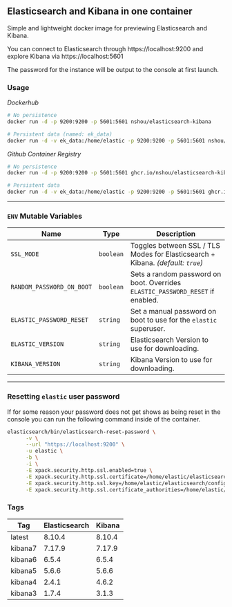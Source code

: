 ## Elasticsearch and Kibana in one container

Simple and lightweight docker image for previewing Elasticsearch and Kibana.

You can connect to Elasticsearch through https://localhost:9200 and explore Kibana via https://localhost:5601

The password for the instance will be output to the console at first launch.

### Usage
*Dockerhub*
```bash
# No persistence
docker run -d -p 9200:9200 -p 5601:5601 nshou/elasticsearch-kibana

# Persistent data (named: ek_data)
docker run -d -v ek_data:/home/elastic -p 9200:9200 -p 5601:5601 nshou/elasticsearch-kibana
```

*Github Container Registry*
```bash
# No persistence
docker run -d -p 9200:9200 -p 5601:5601 ghcr.io/nshou/elasticsearch-kibana

# Persistent data
docker run -d -v ek_data:/home/elastic -p 9200:9200 -p 5601:5601 ghcr.io/nshou/elasticsearch-kibana
```


---

### `ENV` Mutable Variables

|           Name            |    Type   |                                  Description                                    |
|---------------------------|-----------|---------------------------------------------------------------------------------|
| `SSL_MODE`                | `boolean` | Toggles between SSL / TLS Modes for Elasticsearch + Kibana. *(default: `true`)* |
| `RANDOM_PASSWORD_ON_BOOT` | `boolean` | Sets a random password on boot. Overrides `ELASTIC_PASSWORD_RESET` if enabled.  |
| `ELASTIC_PASSWORD_RESET`  | `string`  | Set a manual password on boot to use for the `elastic` superuser.               |
| `ELASTIC_VERSION`         | `string`  | Elasticsearch Version to use for downloading.                                   |
| `KIBANA_VERSION`          | `string`  | Kibana Version to use for downloading.                                          |


---

### Resetting `elastic` user password
If for some reason your password does not get shows as being reset in the console you can run the following command inside of the container.
```bash
elasticsearch/bin/elasticsearch-reset-password \
      -v \
      --url "https://localhost:9200" \
      -u elastic \
      -b \
      -i \
      -E xpack.security.http.ssl.enabled=true \
      -E xpack.security.http.ssl.certificate=/home/elastic/elasticsearch/config/certs/instance/instance.crt \
      -E xpack.security.http.ssl.key=/home/elastic/elasticsearch/config/certs/instance/instance.key \
      -E xpack.security.http.ssl.certificate_authorities=/home/elastic/elasticsearch/config/certs/ca/ca.crt
```

### Tags
Tag     | Elasticsearch | Kibana
------- | ------------- | ------
latest  | 8.10.4        | 8.10.4
kibana7 | 7.17.9        | 7.17.9
kibana6 | 6.5.4         | 6.5.4
kibana5 | 5.6.6         | 5.6.6
kibana4 | 2.4.1         | 4.6.2
kibana3 | 1.7.4         | 3.1.3
